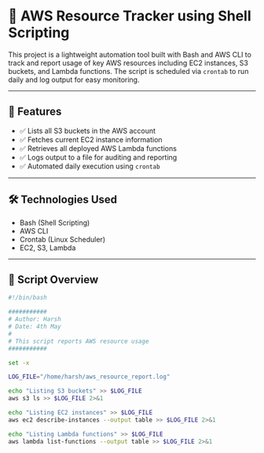 # 🚀 AWS Resource Tracker using Shell Scripting

This project is a lightweight automation tool built with Bash and AWS CLI to track and report usage of key AWS resources including EC2 instances, S3 buckets, and Lambda functions. The script is scheduled via `crontab` to run daily and log output for easy monitoring.

---

## 📌 Features

- ✅ Lists all S3 buckets in the AWS account  
- ✅ Fetches current EC2 instance information  
- ✅ Retrieves all deployed AWS Lambda functions  
- ✅ Logs output to a file for auditing and reporting  
- ✅ Automated daily execution using `crontab`  

---

## 🛠️ Technologies Used

- Bash (Shell Scripting)  
- AWS CLI  
- Crontab (Linux Scheduler)  
- EC2, S3, Lambda  

---

## 📂 Script Overview

```bash
#!/bin/bash

###########
# Author: Harsh
# Date: 4th May
#
# This script reports AWS resource usage
###########

set -x

LOG_FILE="/home/harsh/aws_resource_report.log"

echo "Listing S3 buckets" >> $LOG_FILE
aws s3 ls >> $LOG_FILE 2>&1

echo "Listing EC2 instances" >> $LOG_FILE
aws ec2 describe-instances --output table >> $LOG_FILE 2>&1

echo "Listing Lambda functions" >> $LOG_FILE
aws lambda list-functions --output table >> $LOG_FILE 2>&1
